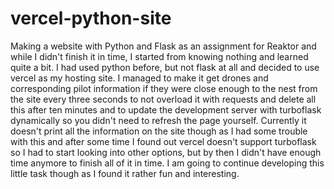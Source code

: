 # vercel-python-site
Making a website with Python and Flask as an assignment for Reaktor and while I didn't finish it in time, I started from knowing nothing and learned quite a bit.
I had used python before, but not flask at all and decided to use vercel as my hosting site. I managed to make it get drones and corresponding pilot information if they were close enough to the nest from the site every three seconds to not overload it with requests and delete all this after ten minutes and to update the development server with turboflask dynamically so you didn't need to refresh the page yourself. Currently it doesn't print all the information on the site though as I had some trouble with this and after some time I found out vercel doesn't support turboflask so I had to start looking into other options, but by then I didn't have enough time anymore to finish all of it in time. I am going to continue developing this little task though as I found it rather fun and interesting.
